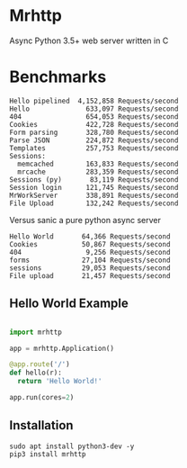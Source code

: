 # Mrhttp
Async Python 3.5+ web server written in C

# Benchmarks

```
Hello pipelined  4,152,858 Requests/second
Hello              633,097 Requests/second
404                654,053 Requests/second
Cookies            422,728 Requests/second
Form parsing       328,780 Requests/second
Parse JSON         224,872 Requests/second
Templates          257,753 Requests/second
Sessions:
  memcached        163,833 Requests/second
  mrcache          283,359 Requests/second
Sessions (py)       83,119 Requests/second
Session login      121,745 Requests/second
MrWorkServer       338,891 Requests/second
File Upload        132,242 Requests/second
```

Versus sanic a pure python async server

```
Hello World       64,366 Requests/second
Cookies           50,867 Requests/second
404                9,256 Requests/second
forms             27,104 Requests/second
sessions          29,053 Requests/second
File upload       21,457 Requests/second
```

Hello World Example
-------------------

```python

import mrhttp

app = mrhttp.Application()

@app.route('/')
def hello(r):
  return 'Hello World!'

app.run(cores=2)

```

Installation
------------

```
sudo apt install python3-dev -y
pip3 install mrhttp
```


